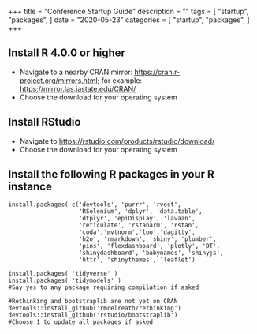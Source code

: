 +++
title = "Conference Startup Guide"
description = ""
tags = [
    "startup",
    "packages",
    ]
date = "2020-05-23"
categories = [
    "startup",
    "packages",
]
+++

## Install R 4.0.0 or higher
 - Navigate to a nearby CRAN mirror: https://cran.r-project.org/mirrors.html; for example: https://mirror.las.iastate.edu/CRAN/
 - Choose the download for your operating system
  
## Install RStudio
  - Navigate to https://rstudio.com/products/rstudio/download/
  - Choose the download for your operating system

## Install the following R packages in your R instance
```{r eval=FALSE}
install.packages( c('devtools', 'purrr', 'rvest', 
                    'RSelenium', 'dplyr', 'data.table', 
                    'dtplyr', 'epiDisplay', 'lavaan',
                    'reticulate', 'rstanarm', 'rstan',
                    'coda','mvtnorm','loo','dagitty',
                    'h2o', 'rmarkdown', 'shiny', 'plumber', 
                    'pins', 'flexdashboard', 'plotly', 'DT',
                    'shinydashboard', 'babynames', 'shinyjs',
                    'httr', 'shinythemes', 'leaflet')

install.packages( 'tidyverse' )
install.packages( 'tidymodels' ) 
#Say yes to any package requiring compilation if asked

#Rethinking and bootstraplib are not yet on CRAN
devtools::install_github('rmcelreath/rethinking')
devtools::install_github('rstudio/bootstraplib') 
#Choose 1 to update all packages if asked
```
